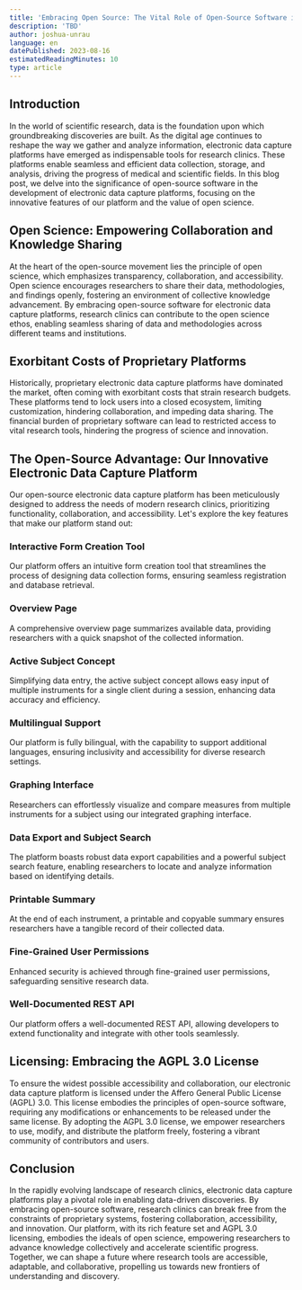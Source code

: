 ```yaml
---
title: 'Embracing Open Source: The Vital Role of Open-Source Software in Electronic Data Capture Platforms for Research Clinics'
description: 'TBD'
author: joshua-unrau
language: en
datePublished: 2023-08-16
estimatedReadingMinutes: 10
type: article
---
```


## Introduction

In the world of scientific research, data is the foundation upon which groundbreaking discoveries are built. As the digital age continues to reshape the way we gather and analyze information, electronic data capture platforms have emerged as indispensable tools for research clinics. These platforms enable seamless and efficient data collection, storage, and analysis, driving the progress of medical and scientific fields. In this blog post, we delve into the significance of open-source software in the development of electronic data capture platforms, focusing on the innovative features of our platform and the value of open science.

## Open Science: Empowering Collaboration and Knowledge Sharing

At the heart of the open-source movement lies the principle of open science, which emphasizes transparency, collaboration, and accessibility. Open science encourages researchers to share their data, methodologies, and findings openly, fostering an environment of collective knowledge advancement. By embracing open-source software for electronic data capture platforms, research clinics can contribute to the open science ethos, enabling seamless sharing of data and methodologies across different teams and institutions.

## Exorbitant Costs of Proprietary Platforms

Historically, proprietary electronic data capture platforms have dominated the market, often coming with exorbitant costs that strain research budgets. These platforms tend to lock users into a closed ecosystem, limiting customization, hindering collaboration, and impeding data sharing. The financial burden of proprietary software can lead to restricted access to vital research tools, hindering the progress of science and innovation.

## The Open-Source Advantage: Our Innovative Electronic Data Capture Platform

Our open-source electronic data capture platform has been meticulously designed to address the needs of modern research clinics, prioritizing functionality, collaboration, and accessibility. Let's explore the key features that make our platform stand out:

### Interactive Form Creation Tool

Our platform offers an intuitive form creation tool that streamlines the process of designing data collection forms, ensuring seamless registration and database retrieval.

### Overview Page

A comprehensive overview page summarizes available data, providing researchers with a quick snapshot of the collected information.

### Active Subject Concept

Simplifying data entry, the active subject concept allows easy input of multiple instruments for a single client during a session, enhancing data accuracy and efficiency.

### Multilingual Support

Our platform is fully bilingual, with the capability to support additional languages, ensuring inclusivity and accessibility for diverse research settings.

### Graphing Interface

Researchers can effortlessly visualize and compare measures from multiple instruments for a subject using our integrated graphing interface.

### Data Export and Subject Search

The platform boasts robust data export capabilities and a powerful subject search feature, enabling researchers to locate and analyze information based on identifying details.

### Printable Summary

At the end of each instrument, a printable and copyable summary ensures researchers have a tangible record of their collected data.

### Fine-Grained User Permissions

Enhanced security is achieved through fine-grained user permissions, safeguarding sensitive research data.

### Well-Documented REST API

Our platform offers a well-documented REST API, allowing developers to extend functionality and integrate with other tools seamlessly.

## Licensing: Embracing the AGPL 3.0 License

To ensure the widest possible accessibility and collaboration, our electronic data capture platform is licensed under the Affero General Public License (AGPL) 3.0. This license embodies the principles of open-source software, requiring any modifications or enhancements to be released under the same license. By adopting the AGPL 3.0 license, we empower researchers to use, modify, and distribute the platform freely, fostering a vibrant community of contributors and users.

## Conclusion

In the rapidly evolving landscape of research clinics, electronic data capture platforms play a pivotal role in enabling data-driven discoveries. By embracing open-source software, research clinics can break free from the constraints of proprietary systems, fostering collaboration, accessibility, and innovation. Our platform, with its rich feature set and AGPL 3.0 licensing, embodies the ideals of open science, empowering researchers to advance knowledge collectively and accelerate scientific progress. Together, we can shape a future where research tools are accessible, adaptable, and collaborative, propelling us towards new frontiers of understanding and discovery.
